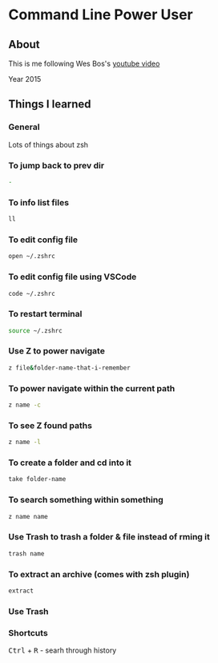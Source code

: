 # Command Line Power User

## About

This is me following Wes Bos's [youtube video](https://youtu.be/rl7PzPAZDyY?list=PLu8EoSxDXHP7tXPJp5ZmUpuT7sFvrswzf)

Year 2015

## Things I learned

### General

Lots of things about zsh

### To jump back to prev dir

```zsh
-
```

### To info list files

```zsh
ll
```

### To edit config file

```zsh
open ~/.zshrc
```

### To edit config file using VSCode

```zsh
code ~/.zshrc
```

### To restart terminal

```zsh
source ~/.zshrc
```

### Use Z to power navigate

```zsh
z file&folder-name-that-i-remember
```

### To power navigate within the current path

```zsh
z name -c
```

### To see Z found paths

```zsh
z name -l
```

### To create a folder and cd into it

```zsh
take folder-name
```

### To search something within something

```zsh
z name name
```

### Use Trash to trash a folder & file instead of rming it

```zsh
trash name
```

### To extract an archive (comes with zsh plugin)

```zsh
extract
```

### Use Trash

### Shortcuts

<kbd>Ctrl</kbd> + <kbd>R</kbd> - searh through history
